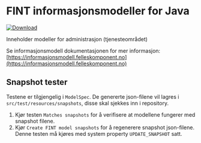 # FINT informasjonsmodeller for Java

[ ![Download](https://api.bintray.com/packages/fint/maven/fint-administrasjon-model-java/images/download.svg) ](https://bintray.com/fint/maven/fint-administrasjon-model-java/_latestVersion)

Inneholder modeller for administrasjon (tjenesteområdet)

Se informasjonsmodell dokumentasjonen for mer informasjon: [https://informasjonsmodell.felleskomponent.no](https://informasjonsmodell.felleskomponent.no)


## Snapshot tester

Testene er tilgjengelig i `ModelSpec`. De genererte json-filene vil lagres i `src/test/resources/snapshots`, disse skal sjekkes inn i repository.

1. Kjør testen `Matches snapshots` for å verifisere at modellene fungerer med snapshot filene.
2. Kjør `Create FINT model snapshots` for å regenerere snapshot json-filene. Denne testen må kjøres med system property `UPDATE_SNAPSHOT` satt.